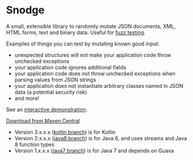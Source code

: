 Snodge
======

A small, extensible library to randomly mutate JSON documents, XML, HTML forms, text and binary data. Useful for [fuzz testing](https://en.wikipedia.org/wiki/Fuzzing).

Examples of things you can test by mutating known good input:

- unexpected structures will not make your application code throw unchecked exceptions
- your application code ignores additional fields
- your application code does not throw unchecked exceptions when parsing values from JSON strings
- your application does not instantiate arbitrary classes named in JSON data (a potential security risk)
- and more!

See an [interactive demonstration](https://npryce.github.io/snodge/demo/demo.html).

[Download from Maven Central](http://mvnrepository.com/artifact/com.natpryce/snodge)

- Version 3.x.x.x ([kotlin branch](https://github.com/npryce/snodge/tree/kotlin)) is for Kotlin
- Version 2.x.x.x ([java8 branch](https://github.com/npryce/snodge/tree/java8)) is for Java 8, and uses streams and Java 8 function types
- Version 1.x.x.x ([java7 branch](https://github.com/npryce/snodge/tree/java7)) is for Java 7 and depends on Guava
